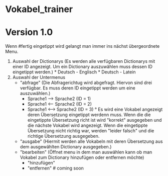 # Vokabel_trainer
# Version 1.0

Wenn #fertig eingetippt wird gelangt man immer ins nächst übergeordnete Menu.

1. Auswahl der Dictionarys (Es werden alle verfügbaren Dictionarys mit einer ID angezeigt. Um ein Dictionary auszuwählen muss dessen ID 
                            eingetippt werden.)
        * Deutsch - Englisch
        * Deutsch - Latein
2. Auswahl der Untermenus
    - "abfrage" (Die Abfragerichtug wird abgefragt. Hiervon sind drei verfügbar. Es muss deren ID eingetippt werden um eine
                                   auszuwählen.)
        * Sprache1 --> Sprache2 (ID = 1)
        * Sprache1 <-- Sprache2 (ID = 2)
        * Sprache1 <--> Sprache2 (ID = 3)
            ° Es wird eine Vokabel angezeigt deren Übersetzung eingetippt werdenn muss. Wenn die die eingetippte Übersetzung richt ist wird 
            "korrekt" ausgegeben und die nächste Vokabel wird angezeigt. Wenn die eingetippte Übersetzung nicht richtig war, werden
            "leider falsch" und die richtige Übersetzung ausgegeben.
    - "ausgabe" (Hiermit werden alle Vokabeln mit deren Übersetzung aus dem ausgewählten Dictionary ausgegeben.)
    - "bearbeiten" (Öffnet menu in dem man auswählen kann ob man Vokabel zum Dictionary hinzufügen oder entfernen möchte)
        * "hinzufügen"
        * "entfernen" # coming soon
